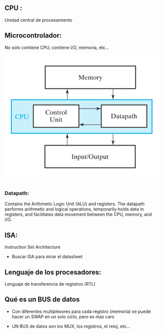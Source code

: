 ## CPU : 
Unidad central de procesamiento

## Microcontrolador:
No solo contiene CPU, contiene I/O, memoria, etc...

![estructura microprocesador](img/Estructura_microprocesador.png)

### Datapath: 
Contains the Arithmetic Logic Unit (ALU) and registers. The datapath performs arithmetic and logical operations, temporarily holds data in registers, and facilitates data movement between the CPU, memory, and I/O.

## ISA:
Instruction Set Architecture
- Buscar ISA para mirar el datasheet

## Lenguaje de los procesadores:
Lenguaje de transferencia de registros (RTL)

## Qué es un BUS de datos

- Con diferentes multiplexores para cada registro (memoria) se puede hacer un SWAP en un solo ciclo, pero es más caro

- UN BUS de datos son los MUX, los registros, el reloj, etc...


